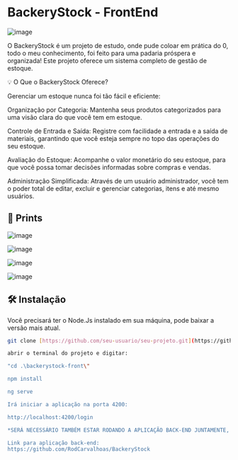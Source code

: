 # BackeryStock - FrontEnd

![image](https://github.com/RodCarvalhoas/BackeryStock-front/assets/105681818/dfb94990-8c16-4b16-916d-822c41021dac)

O BackeryStock é um projeto de estudo, onde pude coloar em prática do 0, todo o meu conhecimento, foi feito para uma padaria próspera e organizada! 
Este projeto oferece um sistema completo de gestão de estoque.

💡 O Que o BackeryStock Oferece?

Gerenciar um estoque nunca foi tão fácil e eficiente:

Organização por Categoria: Mantenha seus produtos categorizados para uma visão clara do que você tem em estoque.

Controle de Entrada e Saída: Registre com facilidade a entrada e a saída de materiais, garantindo que você esteja sempre no topo das operações do seu estoque.

Avaliação do Estoque: Acompanhe o valor monetário do seu estoque, para que você possa tomar decisões informadas sobre compras e vendas.

Administração Simplificada: Através de um usuário administrador, você tem o poder total de editar, excluir e gerenciar categorias, itens e até mesmo usuários.

## 📸 Prints

![image](https://github.com/RodCarvalhoas/BackeryStock-front/assets/105681818/a2efcad3-266d-41b1-9439-233a112929ae)

![image](https://github.com/RodCarvalhoas/BackeryStock-front/assets/105681818/c00fbfaf-abf5-444e-a33d-71c1bc59d06e)

![image](https://github.com/RodCarvalhoas/BackeryStock-front/assets/105681818/115e7de1-f78b-4c17-adc4-68ffdd86c94e)

![image](https://github.com/RodCarvalhoas/BackeryStock-front/assets/105681818/73b33dec-5014-4db0-9cfa-ae8d14324965)

## 🛠️ Instalação

Você precisará ter o Node.Js instalado em sua máquina, pode baixar a versão mais atual.

```bash
git clone [https://github.com/seu-usuario/seu-projeto.git](https://github.com/RodCarvalhoas/BackeryStock-front.git)https://github.com/RodCarvalhoas/BackeryStock-front.git

abrir o terminal do projeto e digitar:

"cd .\backerystock-front\"

npm install

ng serve 

Irá iniciar a aplicação na porta 4200:

http://localhost:4200/login

*SERÁ NECESSÁRIO TAMBÉM ESTAR RODANDO A APLICAÇÃO BACK-END JUNTAMENTE, VOCÊ PODERÁ OPTAR SE DESEJA RODAR EM UM DOCKER, MÁQUINA VIRTUAL OU NUVEM, APENAS SE ATENTAR PARA MUDAR A URL BASE*

Link para aplicação back-end:
https://github.com/RodCarvalhoas/BackeryStock
